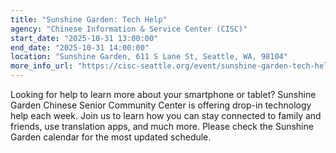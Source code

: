 ```yaml
---
title: "Sunshine Garden: Tech Help"
agency: "Chinese Information & Service Center (CISC)"
start_date: "2025-10-31 13:00:00"
end_date: "2025-10-31 14:00:00"
location: "Sunshine Garden, 611 S Lane St, Seattle, WA, 98104"
more_info_url: "https://cisc-seattle.org/event/sunshine-garden-tech-help-4/2025-10-31/"
---
```

Looking for help to learn more about your smartphone or tablet? Sunshine Garden Chinese Senior Community Center is offering drop-in technology help each week. Join us to learn how you can stay connected to family and friends, use translation apps, and much more. 
Please check the Sunshine Garden calendar for the most updated schedule. 
 
